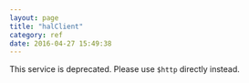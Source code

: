 ```yaml
---
layout: page
title: "halClient"
category: ref
date: 2016-04-27 15:49:38
---
```


This service is deprecated. Please use `$http` directly instead.
